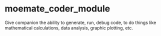 # moemate_coder_module
Give companion the ability to generate, run, debug code, to do things like mathematical calculations, data analysis, graphic plotting, etc.